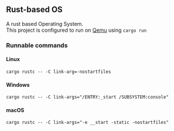 ## Rust-based OS
A rust based Operating System. \
This project is configured to run on [Qemu](https://www.qemu.org/) using ``cargo run``

### Runnable commands
#### Linux
```cargo rustc -- -C link-arg=-nostartfiles```
#### Windows
```cargo rustc -- -C link-args="/ENTRY:_start /SUBSYSTEM:console"```
#### macOS
```cargo rustc -- -C link-args="-e __start -static -nostartfiles"```
